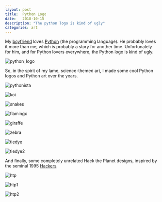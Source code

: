 ```yaml
---
layout: post
title:  Python Logo 
date:   2018-10-15
description: "The python logo is kind of ugly"
categories: art
---
```


My [boyfriend](aryaboudaie.com) loves [Python](https://www.python.org/) (the programming language). He probably loves it more than me, which is probably a story for another time. Unfortunately for him, and for Python lovers everywhere, the Python logo is kind of ugly. 

![python_logo](/assets/images/python-logo-master-v3-TM.png)

So, in the spirit of my lame, science-themed art, I made some cool Python logos and Python art over the years. 

![pythonista](/assets/images/python3.png)

![koi](/assets/images/koi.jpg)

![snakes](/assets/images/snake.jpg)

![flamingo](/assets/images/flamingo.jpg)

![giraffe](/assets/images/giraffe.jpg)

![zebra](/assets/images/zebra.jpg)

![tiedye](/assets/images/tiedye.jpg)

![tiedye2](/assets/images/tiedye2.jpg)

And finally, some completely unrelated Hack the Planet designs, inspired by the seminal 1995 [Hackers](https://www.imdb.com/title/tt0113243/)

![htp](/assets/images/draft5.png)

![htp1](/assets/images/draft6.png)

![htp2](/assets/images/draft4.png)



